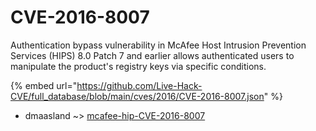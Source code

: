 # CVE-2016-8007

Authentication bypass vulnerability in McAfee Host Intrusion Prevention Services (HIPS) 8.0 Patch 7 and earlier allows authenticated users to manipulate the product's registry keys via specific conditions.

{% embed url="https://github.com/Live-Hack-CVE/full_database/blob/main/cves/2016/CVE-2016-8007.json" %}


* dmaasland ~> [mcafee-hip-CVE-2016-8007](https://zeste.alice-snow.ru/2016/database/cve-2016-8007/mcafee-hip-cve-2016-8007-dmaasland)